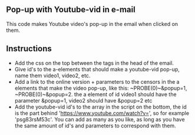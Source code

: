 ## Pop-up with Youtube-vid in e-mail

This code makes Youtube video's pop-up in the email when clicked on them.

## Instructions

-  Add the css on the top between the <style></style> tags in the head of the email.
-  Give id's to the a-elements that should make a youtube-vid pop-up, name them video1, video2, etc.
-  Add a link to the online version + parameters to the censors in the a elements that make the video pop-up, like this: ~PROBE(0)~&popup=1, ~PROBE(0)~&popup=2. the a element of id video1 should have the parameter &popup=1, video2 should have &popup=2 etc
-  Add the youtube-vid id's to the array in the script on the bottom, the id is the part behind 'https://www.youtube.com/watch?v=', so for example 'psg83rsM53c'. You can add as many as you like, as long as you have the same amount of id's and parameters to correspond with them.
